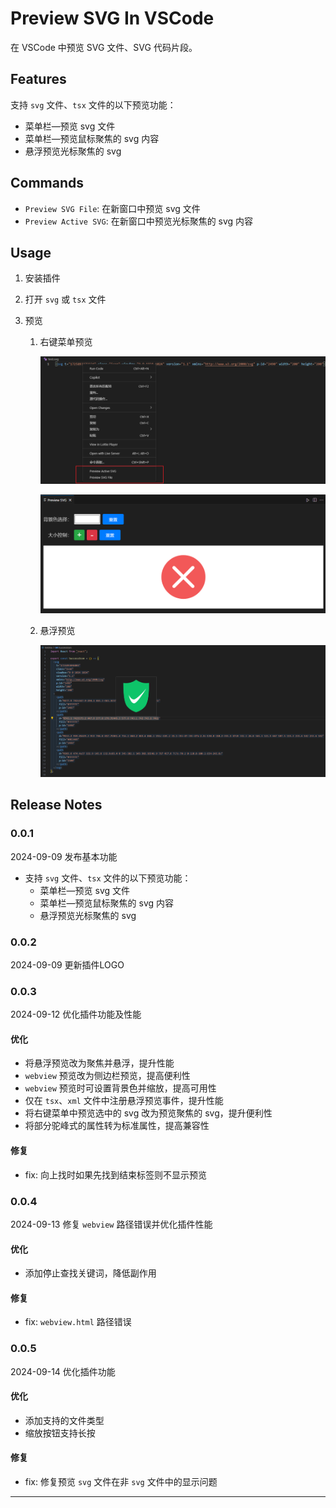 # Preview SVG In VSCode

在 VSCode 中预览 SVG 文件、SVG 代码片段。

## Features

支持 `svg` 文件、`tsx` 文件的以下预览功能：

+ 菜单栏—预览 svg 文件
+ 菜单栏—预览鼠标聚焦的 svg 内容
+ 悬浮预览光标聚焦的 svg

## Commands

+ `Preview SVG File`: 在新窗口中预览 svg 文件
+ `Preview Active SVG`: 在新窗口中预览光标聚焦的 svg 内容

## Usage

1. 安装插件

2. 打开 `svg` 或 `tsx` 文件

3. 预览

   1. 右键菜单预览

      ![menus.png](./public/menus.png)

      ![menus.png](./public/webview.png)

   2. 悬浮预览

      ![hover.png](./public/hover.png)

## Release Notes

### 0.0.1

2024-09-09 发布基本功能

- 支持 `svg` 文件、`tsx` 文件的以下预览功能：
  + 菜单栏—预览 svg 文件
  + 菜单栏—预览鼠标聚焦的 svg 内容
  + 悬浮预览光标聚焦的 svg

### 0.0.2

2024-09-09 更新插件LOGO

### 0.0.3

2024-09-12 优化插件功能及性能

#### 优化
- 将悬浮预览改为聚焦并悬浮，提升性能
- `webview` 预览改为侧边栏预览，提高便利性
- `webview` 预览时可设置背景色并缩放，提高可用性
- 仅在 `tsx`、`xml` 文件中注册悬浮预览事件，提升性能
- 将右键菜单中预览选中的 svg 改为预览聚焦的 svg，提升便利性
- 将部分驼峰式的属性转为标准属性，提高兼容性

#### 修复
- fix: 向上找时如果先找到结束标签则不显示预览

### 0.0.4

2024-09-13 修复 `webview` 路径错误并优化插件性能

#### 优化
- 添加停止查找关键词，降低副作用

#### 修复
- fix: `webview.html` 路径错误

### 0.0.5

2024-09-14 优化插件功能

#### 优化
- 添加支持的文件类型
- 缩放按钮支持长按

#### 修复
- fix: 修复预览 `svg` 文件在非 `svg` 文件中的显示问题

---

